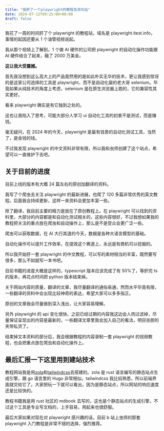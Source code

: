 ```yaml
---
title: "我肝了一个playwright的教程及资讯站"
date: 2024-07-12T09:25:00+08:00
draft: false
---
```


我花了一周的时间肝了个 playwright 的教程站，域名是 playwright.itest.info，事情的起因还要从 1 个油管视频说起。

我从那个视频上了解到，1 个做 AI 硬件的公司把 playwright 的自动化操作功能跟 AI 硬件结合了起来，融了 2000 万美金。

**这让我大受震撼。**

首先我没想到这么高大上的产品竟然用的是如此朴实无华的技术，更让我感到惊讶的是这家公司选择的工具是 playwright，而不是自动化届的老大哥 selenium。毕竟如果从纯技术的角度上考虑，selenium 是在原生浏览器上跑的，它的兼容性其实更好。

看来 playwright 确实是有它独到之处的。

这也让我陷入了思考，可能大部分人学习 ui 自动化工具的初衷不是测试，而是赚钱。

毫无疑问，在 2024 年的今天，playwright 是最有钱景的自动化测试工具，当然了，是金钱的钱。

不过我发现 playwright 的中文资料非常有限，所以我和虫师创建了这个站点，希望可以一直维护下去吧。

## 关于目前的进度

目前上线的版本有大概 24 篇左右的原创加翻译的资料。

我写了个爬虫去关注 playwright 的最新进展，也爬了 120 多篇非常优秀的英文教程。后面我会持续更新，这样一来资料会更加丰富一些。

除了翻译，我目前主要的精力是放在了原创教程上。在 playwright 可以找到的资料里，大部分的内容都是和自动化测试相关的，这些内容很好，不过我想如果我的教程把关注的重点放在爬虫和自动操作上，那么是不是受众会更广泛一些。

爬虫可以获取数据，在 AI 大行其道的今天，数据是各种大语言模型的基础。

自动化操作可以提升工作效率，在提效这个赛道上，永远是有商机可以挖掘的。

所以我开始肝一套 playwright 的中文教程，可以写的素材相当的丰富，既然要写很多，那么不如就写一本书吧。

目前书籍的进度大概是这样的，typescript 版本应该完成了有 50%了，等肝完 ts 的版本，再花点时间把 python 版本结束掉。

关于网站内容的质量，翻译的文章，我尽量翻译的通俗易通，然而水平毕竟有限，一些翻译的资料中会出现比较神奇的表达，希望大家可以多多指正。

原创的文章我会尽量做到深入浅出，让大家容易理解。

另外 playwright 的 api 变化很快，之前已经过期的内容我这边会人肉过滤掉，尽量保证呈现出的内容是最新的，一些翻译文章里我会加入自己的看法，明目张胆的夹带私货了。

结束掉文本资料的部分后，我会根据教程的内容录制一套 playwright 的视频教程，也会把重点放在爬虫和自动化操作上。

## 最后汇报一下这里用到建站技术

教程网站我是用[zola](https://www.getzola.org/documentation/getting-started/overview/)和[tailwindcss](https://tailwindcss.com)去搭建的。zola 是 rust 语言编写的静态站点生成引擎，跟 go 语言里的 Hugo 非常相似。tailwindcss 我比较熟悉，所以前端界面就交给它了。大家把玩一下就可以看出，因为是静态站点，所以网站的响应速度还是比较快的。

教程书籍我是用 rust 社区的 mdbook 去写的，这也是个静态站点的生成引擎，不过这个工具是专业写文档的，上手容易，用起来也很舒服。

最后大家如果对现在对 playwright 感兴趣的话，目前 b 站上虫师的那套 playwright 入门教程是非常不错的选择，强烈推荐。
